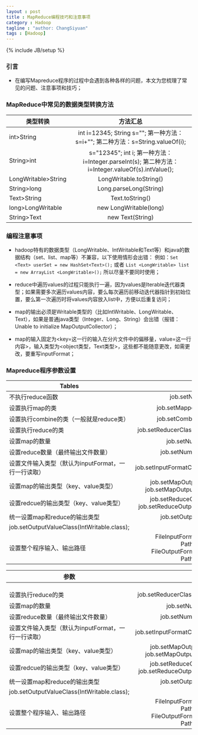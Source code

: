 ```yaml
---
layout : post
title : MapReduce编程技巧和注意事项
category : Hadoop
tagline : "author: ChangSiyuan"
tags : [Hadoop]
---
```

{% include JB/setup %}

### 引言
- 在编写Mapreduce程序的过程中会遇到各种各样的问题，本文为您梳理了常见的问题、注意事项和技巧；

### MapReduce中常见的数据类型转换方法

| 类型转换        | 方法汇总           | 
| ------------- |:-------------:|
| int>String  | int i=12345; String s=""; 第一种方法：s=i+""; 第二种方法：s=String.valueOf(i);| 
| String>int   | s="12345"; int i; 第一种方法：i=Integer.parseInt(s); 第二种方法：i=Integer.valueOf(s).intValue();|   
| LongWritable>String | LongWritable.toString()|  
|String>long|Long.parseLong(String)|
|Text>String|Text.toString()|
|long>LongWritable|new LongWritable(long)|
|String>Text|new Text(String)|

### 编程注意事项
- hadoop特有的数据类型（LongWritable、IntWritable和Text等）和java的数据结构（set、list、map等）不兼容，以下使用情形会出错：
例如：`Set <Text> userSet = new HashSet<Text>();`  或者  `List <LongWritable> list = new ArrayList <LongWritable>();`
所以尽量不要同时使用；

- reduce中遍历values的过程只能执行一遍，因为values是Iterable迭代器类型；如果需要多次遍历values内容，要么每次遍历前移动迭代器指针到初始位置，要么第一次遍历时将values内容放入list中，方便以后重复访问；

- map的输出必须是Writable类型的（比如IntWritable、LongWritable、Text），如果是普通java类型（Integer、Long、String）会出错（报错：Unable to initialize MapOutputCollector）；

- map的输入固定为<key=这一行的输入在分片文件中的偏移量，value=这一行内容>，输入类型为<object类型，Text类型>，这些都不能随意更改，如需更改，要重写inputFormat；

### Mapreduce程序参数设置

| Tables        | Are           | 
| ------------- |:-------------:| 
| 不执行reduce函数     | job.setNumReduceTasks(0); | 
| 设置执行map的类      | job.setMapperClass(FlowFilter.class);      |   
| 设置执行combine的类（一般就是reduce类）| job.setCombinerClass(Reduce.class);     |  
| 设置执行reduce的类 | job.setReducerClass(DNTGUserInfoReducer.class); |
|设置map的数量|job.setNumMapTasks(maps)；|
|设置reduce数量（最终输出文件数量）|job.setNumReduceTasks(reduces);|
|设置文件输入类型（默认为inputFormat，一行一行读取）|job.setInputFormatClass(ProvinceInputFormat.class); |
|设置map的输出类型（key、value类型）|job.setMapOutputKeyClass(HMKey.class); job.setMapOutputValueClass(HMValue.class);|  
|设置redcue的输出类型（key、value类型）|job.setReduceOutputKeyClass(Text.class); job.setReduceOutputValueClass(IntWritable.class);|
|统一设置map和reduce的输出类型|job.setOutputKeyClass(Text.class); 
job.setOutputValueClass(IntWritable.class);|
|设置整个程序输入、输出路径|FileInputFormat.addInputPath(job, new Path(otherArgs[0])); FileOutputFormat.setOutputPath(job, new Path(otherArgs[1]));|


| 参数        | 设置方法           | 
| ------------- |:-------------:|
| | |
| ||
|||
|设置执行reduce的类|job.setReducerClass(DNTGUserInfoReducer.class);|
|设置map的数量|job.setNumMapTasks(maps)；|
|设置reduce数量（最终输出文件数量）|job.setNumReduceTasks(reduces);|
|设置文件输入类型（默认为inputFormat，一行一行读取）|job.setInputFormatClass(ProvinceInputFormat.class); |
|设置map的输出类型（key、value类型）|job.setMapOutputKeyClass(HMKey.class); job.setMapOutputValueClass(HMValue.class);|  
|设置redcue的输出类型（key、value类型）|job.setReduceOutputKeyClass(Text.class); job.setReduceOutputValueClass(IntWritable.class);|
|统一设置map和reduce的输出类型|job.setOutputKeyClass(Text.class); 
job.setOutputValueClass(IntWritable.class);|
|设置整个程序输入、输出路径|FileInputFormat.addInputPath(job, new Path(otherArgs[0])); FileOutputFormat.setOutputPath(job, new Path(otherArgs[1]));|

